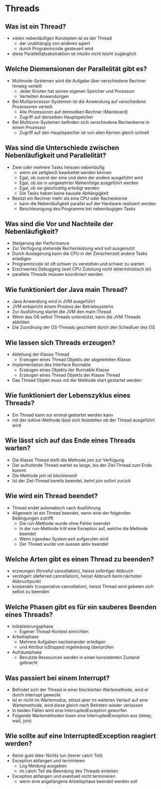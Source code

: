 # Threads

## Was ist ein Thread?
* vielen nebenläufigen Konzepten ist es der Thread
    * der unabhängig von anderen agiert
    * durch Programmcode gesteuert wird
* diese Parallelitätsabstraktion ist intuitiv nicht leicht zugänglich

## Welche Diemensionen der Parallelität gibt es?
* Multinode-Systemen wird die Aufgabe über verschiedene Rechner hinweg verteilt
    * Jeder Knoten hat seinen eigenen Speicher und Prozessor
    * Verteilten Anwendungen
* Bei Multiprocessor-Systemen ist die Anwendung auf verschiedene Prozessoren verteilt
    * Alle Prozessoren auf demselben Rechner (Mainboard)
    * Zugriff auf denselben Hauptspeicher
* Bei Multicore-Systemen befinden sich verschiedene Rechenkerne in einem Prozessor
    * Zugriff auf den Hauptspeicher ist von allen Kernen gleich schnell

## Was sind die Unterschiede zwischen Nebenläufigkeit und Parallelität?
* Zwei oder mehrere Tasks heissen nebenläufig
    * wenn sie zeitgleich bearbeitet werden können
    * Egal, ob zuerst der eine und dann der andere ausgeführt wird
    * Egal, ob sie in umgekehrter Reihenfolge ausgeführt werden
    * Egal, ob sie gleichzeitig erledigt werden
    * Die Tasks haben keine kausale Abhängigkeit
* Besitzt ein Rechner mehr als eine CPU oder Rechenkerne
    * kann die Nebenläufigkeit parallel auf der Hardware realisiert werden
    * Beschleunigung des Programms bei nebenläugigen Tasks

## Was sind die Vor und Nachteile der Nebenläufigkeit?
* Steigerung der Performance
* Zur Verfügung stehende Rechenleistung wird voll ausgenutzt
* Durch Auslagerung kann die CPU in der Zwischenzeit andere Tasks erledigen
* Programmcode ist oft schwer zu verstehen und schwer zu warten
* Erschwertes Debugging (weil CPU Zuteilung nicht deterministisch ist)
* parallele Threads müssen koordiniert werden

## Wie funktioniert der Java main Thread?
* Java Anwendung wird in JVM ausgeführt
* JVM entspricht einem Prozess der Betriebsystems
* Zur Ausführung startet die JVM den main-Thread
* Wenn das OS selbst Threads unterstützt, kann die JVM Threads abbilden
* Die Zuordnung der OS-Threads geschieht durch den Schedluer des OS

## Wie lassen sich Threads erzeugen?
* Ableitung der Klasse Thread
    * Erzeugen eines Thread Objekts der abgeleiteten Klasse
* Implementation des Interface Runnable
    * Erzeugen eines Objekts der Runnable Klasse
    * Erzeugen eines Thread Objekts der Klasse Thread
* Das Thread Objekt muss mit der Methode start gestartet werden

## Wie funktioniert der Lebenszyklus eines Threads?
* Ein Thread kann nur einmal gestartet werden kann
* mit der isAlive-Methode lässt sich feststellen ob der Thread ausgeführt wird

## Wie lässt sich auf das Ende eines Threads warten?
* Die Klasse Thread stellt die Methode join zur Verfügung
* Der aufrufende Thread wartet so lange, bis der Ziel-Thread zum Ende kommt
* Die Methode join ist blockierend
* Ist der Ziel-Thread bereits beendet, kehrt join sofort zurück

## Wie wird ein Thread beendet?
* Thread endet automatisch nach Ausführung
* Allgemein ist ein Thread beendet, wenn eine der folgenden Bedingungen zutrifft
    * Die run-Methode wurde ohne Fehler beendet
    * In der run-Methode tritt eine Exception auf, welche die Methode beendet
    * Wenn irgendwo System.exit aufgerufen wird
    * Der Thread wurde von aussen aktiv beendet

## Welche Arten gibt es einen Thread zu beenden?
* erzwungen (forceful cancellation), heisst sofortiger Abbruch
* verzögert (deferred cancellation), heisst Abbruch beim nächsten Abbruchpunkt
* kooperativ (cooperative cancellation), heisst Thread wird gebeten sich selbst zu beenden

## Welche Phasen gibt es für ein sauberes Beenden eines Threads?
* Initialisierungsphase
    * Eigener Thread-Kontext einrichten
* Arbeitsphase
    * Mehrere Aufgaben nacheinander erledigen 
    * und Attribut isStopped regelmässig überprüfen
* Aufräumphase
    * Benutzte Ressourcen werden in einen konsistenten Zustand gebracht

## Was passiert bei einem Interrupt?
* Befindet sich der Thread in einer blockierten Wartemethode, wird er durch interrupt geweckt
* Ist er nicht im Wartemodus, stösst aber im weiteren Verlauf auf eine Wartemethode, wird diese gleich nach Betreten wieder verlassen
* In beiden Fällen wird eine InterruptedException geworfen
* Folgende Wartemethoden lösen eine InterruptedException aus (sleep, wait, join)

## Wie sollte auf eine InterruptedException reagiert werden?
* Keine gute Idee: Nichts tun (leerer catch Teil)
* Exception abfangen und terminieren
    * Log Meldung ausgeben
    * im catch Teil die Beendung des Threads einleiten
* Exception abfangen und eventuell nicht terminieren
    * wenn eine angefangene Arbeitsphase beendet werden soll

